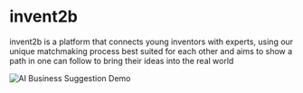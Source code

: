 # invent2b

invent2b is a platform that connects young inventors with experts, using our unique matchmaking process best suited for each other and aims to show a path in one can follow to bring their ideas into the real world

![AI Business Suggestion Demo](https://i.imgur.com/nLFYR3i.gif)
